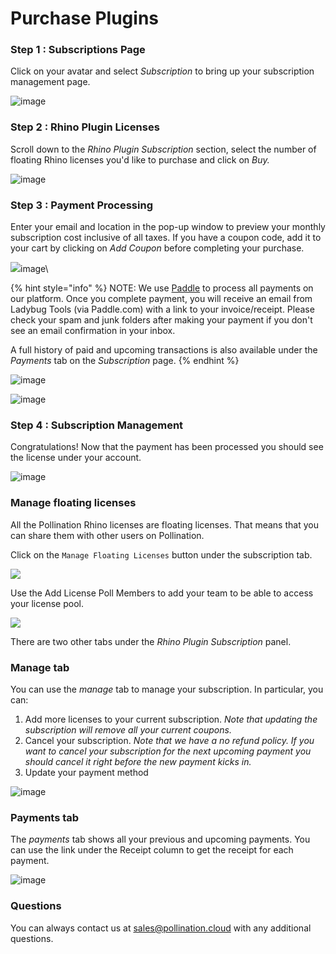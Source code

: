 # Purchase Plugins

### Step 1 : Subscriptions Page

Click on your avatar and select _Subscription_ to bring up your subscription management page.&#x20;

![image](https://user-images.githubusercontent.com/2915573/156380640-c97b0b3f-0b36-4698-a865-b10fada397ec.png)

### Step 2 : Rhino Plugin Licenses

Scroll down to the _Rhino Plugin Subscription_ section, select the number of floating Rhino licenses you'd like to purchase and click on _Buy._

![image](https://user-images.githubusercontent.com/2915573/156388721-7b2ecbb1-f877-4433-8cfb-1b85e5b2f54b.png)

### Step 3 : Payment Processing

Enter your email and location in the pop-up window to preview your monthly subscription cost inclusive of all taxes. If you have a coupon code, add it to your cart by clicking on _Add Coupon_ before completing your purchase. &#x20;

​![](https://user-images.githubusercontent.com/2915573/156389436-bbd9b655-34e5-490e-9c7e-bf44f23a7ef4.png)image\


{% hint style="info" %}
NOTE: We use [Paddle](https://paddle.com) to process all payments on our platform. Once you complete payment, you will receive an email from Ladybug Tools (via Paddle.com) with a link to your invoice/receipt. Please check your spam and junk folders after making your payment if you don't see an email confirmation in your inbox.&#x20;

A full history of paid and upcoming transactions is also available under the _Payments_ tab on the _Subscription_ page.&#x20;
{% endhint %}

![image](https://user-images.githubusercontent.com/2915573/156389436-bbd9b655-34e5-490e-9c7e-bf44f23a7ef4.png)

![image](https://user-images.githubusercontent.com/2915573/156392635-b0d2634c-95a7-4ca9-bbc3-dac8cc18fccd.png)

### Step 4 : Subscription Management

Congratulations! Now that the payment has been processed you should see the license under your account.

![image](https://user-images.githubusercontent.com/2915573/156390566-d46f2823-8d7a-448b-ac6b-5f2fc25b2b07.png)

### **Manage floating licenses**

All the Pollination Rhino licenses are floating licenses. That means that you can share them with other users on Pollination.

Click on the `Manage Floating Licenses` button under the subscription tab.&#x20;

![](https://user-images.githubusercontent.com/2915573/156394412-d17c959b-4021-491b-ae7a-51c2ffa59ab1.png)

Use the Add License Poll Members to add your team to be able to access your license pool.&#x20;

![](https://user-images.githubusercontent.com/2915573/156394564-d55684d8-8296-4ba9-8d90-eee96205d685.png)

There are two other tabs under the _Rhino Plugin Subscription_ panel.

### **Manage tab**

You can use the _manage_ tab to manage your subscription. In particular, you can:

1. Add more licenses to your current subscription. _Note that updating the subscription will remove all your current coupons._
2. Cancel your subscription. _Note that we have a no refund policy. If you want to cancel your subscription for the next upcoming payment you should cancel it right before the new payment kicks in._
3. Update your payment method

![image](https://user-images.githubusercontent.com/2915573/156392174-545dff88-b52c-4ac8-ba5c-643e535b016b.png)

### **Payments tab**

The _payments_ tab shows all your previous and upcoming payments. You can use the link under the Receipt column to get the receipt for each payment.

![image](https://user-images.githubusercontent.com/2915573/156392102-0f39806b-9509-4057-96c2-7ee0ab6ab4f3.png)

### Questions

You can always contact us at sales@pollination.cloud with any additional questions.
